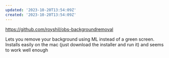 ```yaml
---
updated: '2023-10-20T13:54:09Z'
created: '2023-10-20T13:54:09Z'
---
```

https://github.com/royshil/obs-backgroundremoval

Lets you remove your background using ML instead of a green screen. Installs easily on the mac (just download the installer and run it) and seems to work well enough